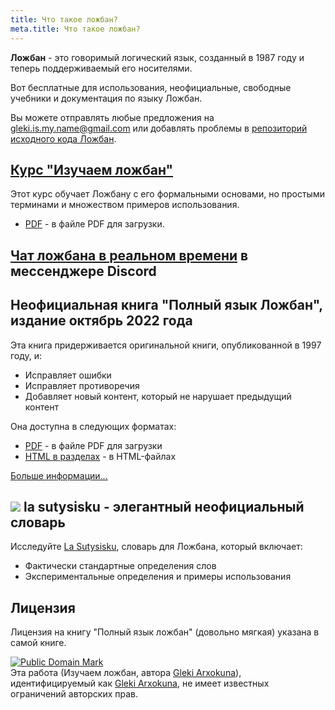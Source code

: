 ```yaml
---
title: Что такое ложбан?
meta.title: Что такое ложбан?
---
```


**Ложбан** - это говоримый логический язык, созданный в 1987 году и теперь поддерживаемый его носителями.

Вот бесплатные для использования, неофициальные, свободные учебники и документация по языку Ложбан.

Вы можете отправлять любые предложения на [gleki.is.my.name@gmail.com](mailto:gleki.is.my.name@gmail.com) или добавлять проблемы в [репозиторий исходного кода Ложбан](https://github.com/la-lojban/lojban-made-easy/issues).
## [Курс "Изучаем ложбан"](/ru/books/learn-lojban)

Этот курс обучает Ложбану с его формальными основами, но простыми терминами и множеством примеров использования.

* [PDF](/vreji/uencu/learn-lojban.pdf) - в файле PDF для загрузки.

## [Чат ложбана в реальном времени](https://discord.gg/wasp5fj) в мессенджере Discord
## Неофициальная книга "Полный язык Ложбан", издание октябрь 2022 года

Эта книга придерживается оригинальной книги, опубликованной в 1997 году, и:

* Исправляет ошибки
* Исправляет противоречия
* Добавляет новый контент, который не нарушает предыдущий контент

Она доступна в следующих форматах:

* [PDF](https://la-lojban.github.io/uncll/uncll-1.2.15/cll.pdf) - в файле PDF для загрузки
* [HTML в разделах](https://la-lojban.github.io/uncll/uncll-1.2.15/xhtml_section_chunks/) - в HTML-файлах
<!-- * [EPUB](https://la-lojban.github.io/uncll/uncll-1.2.15/cll.epub) - как книга EPUB -->

[Больше информации...](/ru/articles/complete-lojban-language)
## ![](https://la-lojban.github.io/sutysisku/pixra/snime.svg) la sutysisku - элегантный неофициальный словарь

Исследуйте [La Sutysisku](https://la-lojban.github.io/sutysisku/en/#seskari=cnano&sisku=coi_munje), словарь для Ложбана, который включает:

* Фактически стандартные определения слов
* Экспериментальные определения и примеры использования
## Лицензия

Лицензия на книгу "Полный язык ложбан" (довольно мягкая) указана в самой книге.

<p xmlns:dct="https://purl.org/dc/terms/">
<a rel="license" href="http://creativecommons.org/publicdomain/mark/1.0/">
<img src="https://i.creativecommons.org/p/mark/1.0/88x31.png"
     style="border-style: none;" alt="Public Domain Mark" />
</a>
<br />
Эта работа (<span property="dct:title">Изучаем ложбан</span>, автора <a href="https://lojban.pw" rel="dct:creator"><span property="dct:title">Gleki Arxokuna</span></a>), идентифицируемый как <a href="https://lojban.pw" rel="dct:publisher"><span property="dct:title">Gleki Arxokuna</span></a>, не имеет известных ограничений авторских прав.
</p>